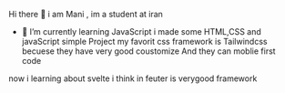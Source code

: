    Hi there 👋
   i am Mani , im a student at iran
- 🌱 I’m currently learning JavaScript
i made some HTML,CSS and javaScript simple Project
my favorit css framework is Tailwindcss becuese they have very good coustomize And they can moblie first code

now i learning about svelte i think in feuter is verygood framework

